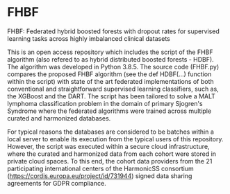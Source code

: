 # FHBF
FHBF: Federated hybrid boosted forests with dropout rates for supervised learning tasks across highly imbalanced clinical datasets

This is an open access repository which includes the script of the FHBF algorithm (also refered to as hybrid distributed boosted forests - HDBF). The algorithm was developed in Python 3.8.5. The source code (FHBF.py) compares the proposed FHBF algorithm (see the def HDBF(...) function within the script) with state of the art federated implementations of both conventional and straightforward supervised learning classifiers, such as, the XGBoost and the DART. The script has been tailored to solve a MALT lymphoma classification problem in the domain of primary Sjogren's Syndrome where the federated algorithms were trained across multiple curated and harmonized databases. 

For typical reasons the databases are considered to be batches within a local server to enable its execution from the typical users of this repository. However, the script was executed within a secure cloud infrastructure, where the curated and harmonized data from each cohort were stored in private cloud spaces. To this end, the cohort data providers from the 21 participating international centers of the HarmonicSS consortium (https://cordis.europa.eu/project/id/731944) signed data sharing agreements for GDPR compliance.
